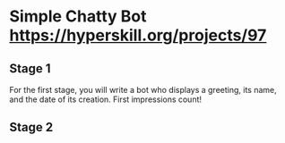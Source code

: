# Simple Chatty Bot https://hyperskill.org/projects/97

## Stage 1
For the first stage, you will write a bot who displays a greeting, its name, and the date of its creation. First impressions count!

## Stage 2
